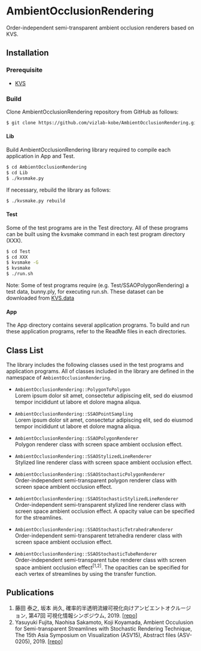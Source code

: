 # AmbientOcclusionRendering
Order-independent semi-transparent ambient occlusion renderers based on KVS.

## Installation

### Prerequisite
* [KVS](https://github.com/naohisas/KVS)

### Build
Clone AmbientOcclusionRendering repository from GitHub as follows:
```bash
$ git clone https://github.com/vizlab-kobe/AmbientOcclusionRendering.git
```

#### Lib
Build AmbientOcclusionRendering library required to compile each application in App and Test.
```bash
$ cd AmbientOcclusionRendering
$ cd Lib
$ ./kvsmake.py
```

If necessary, rebuild the library as follows:
```bash
$ ./kvsmake.py rebuild
```

#### Test
Some of the test programs are in the Test directory. All of these programs can be built using the kvsmake command in each test program directory (XXX).
```bash
$ cd Test
$ cd XXX
$ kvsmake -G
$ kvsmake
$ ./run.sh
```

Note: Some of test programs require (e.g. Test/SSAOPolygonRendering) a test data, bunny.ply, for executing run.sh. These dataset can be downloaded from [KVS.data](https://github.com/naohisas/KVS.data)

#### App
The App directory contains several application programs. To build and run these application programs, refer to the ReadMe files in each directories.

## Class List
The library includes the following classes used in the test programs and application programs. All of classes included in the library are defined in the namespace of `AmbientOcclusionRendering`.

* `AmbientOcclusionRendering::PolygonToPolygon`
<br>Lorem ipsum dolor sit amet, consectetur adipiscing elit, sed do eiusmod tempor incididunt ut labore et dolore magna aliqua.

* `AmbientOcclusionRendering::SSAOPointSampling`
<br>Lorem ipsum dolor sit amet, consectetur adipiscing elit, sed do eiusmod tempor incididunt ut labore et dolore magna aliqua.

* `AmbientOcclusionRendering::SSAOPolygonRenderer`
<br>Polygon renderer class with screen space ambient occlusion effect.

* `AmbientOcclusionRendering::SSAOStylizedLineRenderer`
<br>Stylized line renderer class with screen space ambient occlusion effect.

* `AmbientOcclusionRendering::SSAOStochasticPolygonRenderer`
<br>Order-independent semi-transparent polygon renderer class with screen space ambient occlusion effect.

* `AmbientOcclusionRendering::SSAOStochasticStylizedLineRenderer`
<br>Order-independent semi-transparent stylized line renderer class with screen space ambient occlusion effect. A opacity value can be specified for the streamlines.

* `AmbientOcclusionRendering::SSAOStochasticTetrahedraRenderer`
<br>Order-independent semi-transparent tetrahedra renderer class with screen space ambient occlusion effect.

* `AmbientOcclusionRendering::SSAOStochasticTubeRenderer`
<br>Order-independent semi-transparent tube renderer class with screen space ambient occlusion effect<sup>[1,2]</sup>. The opacities can be specified for each vertex of streamlines by using the transfer function.

## Publications
1. 藤田 泰之, 坂本 尚久, 確率的半透明流線可視化向けアンビエントオクルージョン, 第47回 可視化情報シンポジウム, 2019. [[repo](https://github.com/vizlab-kobe-paper/2019_VisSympo__YasuyukiFujita)]
2. Yasuyuki Fujita, Naohisa Sakamoto, Koji Koyamada, Ambient Occulusion for Semi-transparent Streamlines with Stochastic Rendering Technique, The 15th Asia Symposium on Visualization (ASV15), Abstract files (ASV-0205), 2019. [[repo](https://github.com/vizlab-kobe-paper/2019_ASV__YasuyukiFujita/blob/master/Submitted/abst.pdf)]
